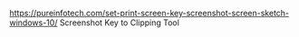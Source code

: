 https://pureinfotech.com/set-print-screen-key-screenshot-screen-sketch-windows-10/
Screenshot Key to Clipping Tool
